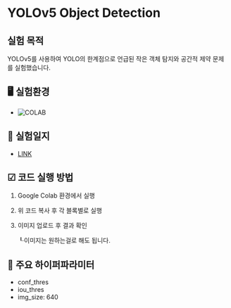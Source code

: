 # YOLOv5 Object Detection

## 실험 목적
YOLOv5를 사용하여 YOLO의 한계점으로 언급된 작은 객체 탐지와 공간적 제약 문제를 실험했습니다.

## 🖥️ 실험환경
* ![COLAB](https://img.shields.io/badge/Colab-F9AB00?style=for-the-badge&logo=googlecolab&color=525252)

## 📝 실험일지
* [LINK](https://img.shields.io/badge/Colab-F9AB00?style=for-the-badge&logo=googlecolab&color=525252](https://so-fast.tistory.com/entry/YOLO%EC%9D%98-%ED%95%9C%EA%B3%84%EC%A0%90-%EC%8B%A4%ED%97%98-%EB%B0%8F-%EB%B6%84%EC%84%9D-%EC%9E%91%EC%9D%80%EA%B0%9D%EC%B2%B4%ED%83%90%EC%A7%80%EC%99%80-%EA%B3%B5%EA%B0%84%EC%A0%81-%EC%A0%9C%EC%95%BD))
  
## ☑ 코드 실행 방법
1. Google Colab 환경에서 실행
2. 위 코드 복사 후 각 블록별로 실행
3. 이미지 업로드 후 결과 확인
   
   ┖이미지는 원하는걸로 해도 됩니다.

## 📌 주요 하이퍼파라미터
- conf_thres
- iou_thres
- img_size: 640
